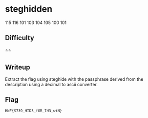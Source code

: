 # steghidden

115 116 101 103 104 105 100 101

## Difficulty

⭐️️️️️⭐️

## Writeup

Extract the flag using steghide with the passphrase derived from the description using a decimal to ascii converter.

## Flag

`HNF{S739_HID3_fOR_7H3_wiN}`
